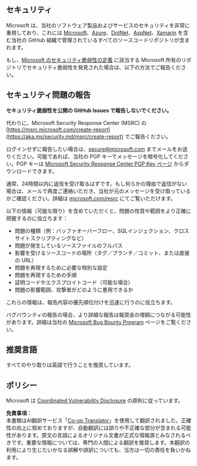 <!--
CO_OP_TRANSLATOR_METADATA:
{
  "original_hash": "57f14126c1c6add76b3aef3844dfe4e3",
  "translation_date": "2025-07-13T15:03:48+00:00",
  "source_file": "SECURITY.md",
  "language_code": "ja"
}
-->
## セキュリティ

Microsoft は、当社のソフトウェア製品およびサービスのセキュリティを非常に重視しており、これには [Microsoft](https://github.com/Microsoft)、[Azure](https://github.com/Azure)、[DotNet](https://github.com/dotnet)、[AspNet](https://github.com/aspnet)、[Xamarin](https://github.com/xamarin) を含む当社の GitHub 組織で管理されているすべてのソースコードリポジトリが含まれます。

もし、[Microsoft のセキュリティ脆弱性の定義](https://aka.ms/security.md/definition) に該当する Microsoft 所有のリポジトリでセキュリティ脆弱性を発見された場合は、以下の方法でご報告ください。

## セキュリティ問題の報告

**セキュリティ脆弱性を公開の GitHub Issues で報告しないでください。**

代わりに、Microsoft Security Response Center (MSRC) の [https://msrc.microsoft.com/create-report](https://aka.ms/security.md/msrc/create-report) でご報告ください。

ログインせずに報告したい場合は、[secure@microsoft.com](mailto:secure@microsoft.com) までメールをお送りください。可能であれば、当社の PGP キーでメッセージを暗号化してください。PGP キーは [Microsoft Security Response Center PGP Key ページ](https://aka.ms/security.md/msrc/pgp) からダウンロードできます。

通常、24時間以内に返信を受け取るはずです。もし何らかの理由で返信がない場合は、メールで再度ご連絡いただき、当社が元のメッセージを受け取っているかご確認ください。詳細は [microsoft.com/msrc](https://www.microsoft.com/msrc) にてご覧いただけます。

以下の情報（可能な限り）を含めていただくと、問題の性質や範囲をより正確に把握するのに役立ちます：

  * 問題の種類（例：バッファオーバーフロー、SQLインジェクション、クロスサイトスクリプティングなど）
  * 問題が発生しているソースファイルのフルパス
  * 影響を受けるソースコードの場所（タグ／ブランチ／コミット、または直接の URL）
  * 問題を再現するために必要な特別な設定
  * 問題を再現するための手順
  * 証明コードやエクスプロイトコード（可能な場合）
  * 問題の影響範囲、攻撃者がどのように悪用できるか

これらの情報は、報告内容の優先順位付けを迅速に行うのに役立ちます。

バグバウンティの報告の場合、より詳細な報告は報奨金の増額につながる可能性があります。詳細は当社の [Microsoft Bug Bounty Program](https://aka.ms/security.md/msrc/bounty) ページをご覧ください。

## 推奨言語

すべてのやり取りは英語で行うことを推奨しています。

## ポリシー

Microsoft は [Coordinated Vulnerability Disclosure](https://aka.ms/security.md/cvd) の原則に従っています。

**免責事項**：  
本書類はAI翻訳サービス「[Co-op Translator](https://github.com/Azure/co-op-translator)」を使用して翻訳されました。正確性の向上に努めておりますが、自動翻訳には誤りや不正確な部分が含まれる可能性があります。原文の言語によるオリジナル文書が正式な情報源とみなされるべきです。重要な情報については、専門の人間による翻訳を推奨します。本翻訳の利用により生じたいかなる誤解や誤訳についても、当方は一切の責任を負いかねます。